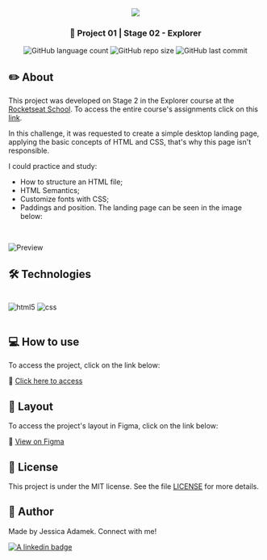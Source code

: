 <div align="center">
   <img src="https://www.rocketseat.com.br/assets/logos/explorer.svg" />
</div>

<h3 align="center">🚀 Project 01 | Stage 02 - Explorer</h3>

<div align="center">
  <img alt="GitHub language count" src="https://img.shields.io/github/languages/count/jeadamek/treine-me">

  <img alt="GitHub repo size" src="https://img.shields.io/github/repo-size/jeadamek/treine-me">
  
  <img alt="GitHub last commit" src="https://img.shields.io/github/last-commit/jeadamek/treine-me?color=%231280BF">
  
 <!-- <a href="https://jeadamek.github.io/treine-me/"> ▶️ Access Project </a> -->
</div>   

## ✏️ About

This project was developed on Stage 2 in the Explorer course at the [Rocketseat School](https://www.rocketseat.com.br/).  To access the entire course's assignments click on this [link](https://github.com/jeadamek/explorer-rocketseat).

In this challenge, it was requested to create a simple desktop landing page, applying the basic concepts of HTML and CSS, that's why this page isn't responsible.

I could practice and study:
- How to structure an HTML file;
- HTML Semantics;
- Customize fonts with CSS;
- Paddings and position.
The landing page can be seen in the image below:
<br/>

![Preview](https://user-images.githubusercontent.com/78454317/191127940-89d9dbb5-e370-4858-b433-61ccc0af371e.png)


## 🛠️ Technologies

<div style="display: inline_block"><br/>
  <img align="center" alt="html5" src="https://img.shields.io/badge/HTML5-E34F26?style=for-the-badge&logo=html5&logoColor=white" />
  <img align="center" alt="css" src="https://img.shields.io/badge/CSS3-1572B6?style=for-the-badge&logo=css3&logoColor=white" />
</div><br/>


## 💻 How to use

To access the project, click on the link below:

🔗 [Click here to access](https://jeadamek.github.io/moveis-customizados/)


## 🎨 Layout

To access the project's layout in Figma, click on the link below: 

🔗 [View on Figma](https://www.figma.com/file/fAvYZz4dPV5MfhL77XkqkD/Explorer---Projeto-01)

## 📝 License

This project is under the MIT license. See the file [LICENSE](LICENSE) for more details.


## 🎯 Author

<p>
	Made by Jessica Adamek. Connect with me! 	
</p>
<div>
  <a href="https://www.linkedin.com/in/jessica-adamek/" target="_blank">
    <img src="https://img.shields.io/badge/LinkedIn-0077B5?style=for-the-badge&logo=linkedin&logoColor=white" alt="A linkedin badge">
  </a>  
</div>


